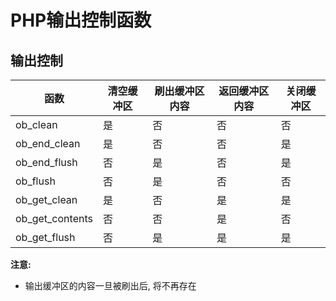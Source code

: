 # PHP输出控制函数


## 输出控制

| 函数            | 清空缓冲区 | 刷出缓冲区内容 | 返回缓冲区内容 | 关闭缓冲区 |
| --------------- | ---------- | -------------- | -------------- | ---------- |
| ob_clean        | 是         | 否             | 否             | 否         |
| ob_end_clean    | 是         | 否             | 否             | 是         |
| ob_end_flush    | 否         | 是             | 否             | 是         |
| ob_flush        | 否         | 是             | 否             | 否         |
| ob_get_clean    | 是         | 否             | 是             | 是         |
| ob_get_contents | 否         | 否             | 是             | 否         |
| ob_get_flush    | 否         | 是             | 是             | 是         |

**注意:**

- 输出缓冲区的内容一旦被刷出后, 将不再存在
